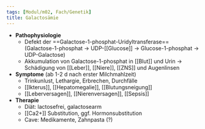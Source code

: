 ```yaml
---
tags: [Modul/m02, Fach/Genetik]
title: Galactosämie
---
```

- **Pathophysiologie**
	- Defekt der ==Galactose-1-phosphat-Uridyltransferase== (Galactose-1-phosphat → UDP-[[Glucose]] → Glucose-1-phosphat → UDP-Galactose)
	- Akkumulation von Galactose-1-phosphat in [[Blut]] und Urin → Schädigung von [[Leber]], [[Niere]], [[ZNS]] und Augenlinsen
- **Symptome** (ab 1-2 d nach erster Milchmahlzeit)
	- Trinkunlust, Lethargie, Erbrechen, Durchfälle
	- [[Ikterus]], [[Hepatomegalie]], [[Blutungsneigung]]
	- [[Leberversagen]], [[Nierenversagen]], [[Sepsis]]
- **Therapie**
	- Diät: lactosefrei, galactosearm
	- [[Ca2+]] Substitution, ggf. Hormonsubstitution
	- Cave: Medikamente, Zahnpasta (?)